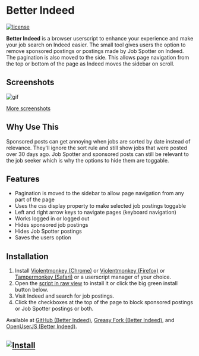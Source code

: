 # Better Indeed #

[![license](https://img.shields.io/npm/l/steam-user.svg)](https://github.com/luigia/better-indeed/blob/master/LICENSE)

**Better Indeed** is a browser userscript to enhance your experience and make your job search on Indeed easier. The small tool gives users the option to remove sponsored postings or postings made by Job Spotter on Indeed. The pagination is also moved to the side. This allows page navigation from the top or bottom of the page as Indeed moves the sidebar on scroll.

## Screenshots ##
![gif](https://cl.ly/4d59e8bf49f1/Screen%252520Recording%2525202018-08-27%252520at%25252003.51%252520PM.gif)

[More screenshots](https://imgur.com/a/4PtT15L)

## Why Use This ##

Sponsored posts can get annoying when jobs are sorted by date instead of relevance. They'll ignore the sort rule and still show jobs that were posted over 30 days ago. Job Spotter and sponsored posts can still be relevant to the job seeker which is why the options to hide them are toggable.

## Features ##

* Pagination is moved to the sidebar to allow page navigation from any part of the page
* Uses the css display property to make selected job postings toggable
* Left and right arrow keys to navigate pages (keyboard navigation)
* Works logged in or logged out
* Hides sponsored job postings
* Hides Job Spotter postings
* Saves the users option

## Installation ##

1. Install [Violentmonkey (Chrome)](https://chrome.google.com/webstore/detail/violentmonkey/jinjaccalgkegednnccohejagnlnfdag) or [Violentmonkey (Firefox)](https://addons.mozilla.org/en-US/firefox/addon/violentmonkey/) or [Tampermonkey (Safari)](https://tampermonkey.net/?browser=safari) or a userscript manager of your choice.
2. Open the [script in raw view](https://github.com/luigia/better-indeed/raw/master/better-indeed.user.js) to install it or click the big green install button below.
3. Visit Indeed and search for job postings.
4. Click the checkboxes at the top of the page to block sponsored postings or Job Spotter postings or both.

Available at [GitHub (Better Indeed)](https://github.com/luigia/better-indeed/), [Greasy Fork (Better Indeed)](https://greasyfork.org/en/scripts/371639-better-indeed), and [OpenUserJS (Better Indeed)](https://openuserjs.org/scripts/luigi/Better_Indeed).

## [![Install](https://i.imgur.com/hKHfyWz.png)](https://github.com/luigia/better-indeed/raw/master/better-indeed.user.js) ##
